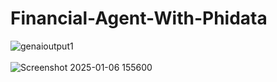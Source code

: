 # Financial-Agent-With-Phidata
![genaioutput1](https://github.com/user-attachments/assets/93022378-1e8f-489c-ab51-87d0acf2cd66)
<br><br>
![Screenshot 2025-01-06 155600](https://github.com/user-attachments/assets/b6eb63a4-b8c0-4b86-8b2d-80e1854d4785)
